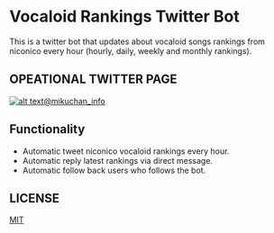 # Vocaloid Rankings Twitter Bot 
This is a twitter bot that updates about vocaloid songs rankings from niconico every hour (hourly, daily, weekly and monthly rankings).

## OPEATIONAL TWITTER PAGE
[![alt text](https://i.imgur.com/1JiADWG.png "@mikuchan_info")](https://twitter.com/mikuchan_info)[@mikuchan_info](https://twitter.com/mikuchan_info)

## Functionality
- Automatic tweet niconico vocaloid rankings every hour.
- Automatic reply latest rankings via direct message.
- Automatic follow back users who follows the bot.

## LICENSE
[MIT](https://github.com/ilPikachu/vocaloid-rankings-twitter-bot/blob/master/LICENSE)